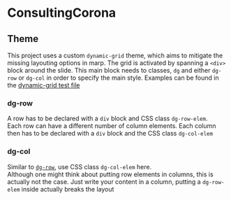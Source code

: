 # ConsultingCorona

## Theme

This project uses a custom `dynamic-grid` theme, which aims to mitigate the missing layouting options in marp. The grid is activated by spanning a `<div>` block around the slide. This main block needs to classes, `dg` and either `dg-row` or `dg-col` in order to specify the main style.
Examples can be found in the [dynamic-grid test file](dynamic-grid/test.md)

### dg-row

A row has to be declared with a `div` block and CSS class `dg-row-elem`.  
Each row can have a different number of column elements. Each column then has to be declared with a `div` block and the CSS class `dg-col-elem`

### dg-col

Similar to [`dg-row`](#dg-row), use CSS class `dg-col-elem` here.  
Although one might think about putting row elements in columns, this is actually not the case. Just write your content in a column, putting a `dg-row-elem` inside actually breaks the layout
